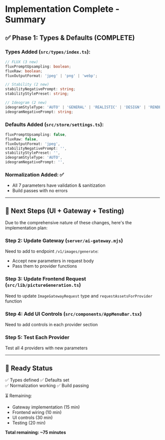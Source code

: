 # Implementation Complete - Summary

## ✅ Phase 1: Types & Defaults (COMPLETE)

### Types Added (`src/types/index.ts`):
```typescript
// FLUX (3 new)
fluxPromptUpsampling: boolean;
fluxRaw: boolean;
fluxOutputFormat: 'jpeg' | 'png' | 'webp';

// Stability (2 new)
stabilityNegativePrompt: string;
stabilityStylePreset: string;

// Ideogram (2 new)
ideogramStyleType: 'AUTO' | 'GENERAL' | 'REALISTIC' | 'DESIGN' | 'RENDER_3D' | 'ANIME';
ideogramNegativePrompt: string;
```

### Defaults Added (`src/store/settings.ts`):
```typescript
fluxPromptUpsampling: false,
fluxRaw: false,
fluxOutputFormat: 'jpeg',
stabilityNegativePrompt: '',
stabilityStylePreset: '',
ideogramStyleType: 'AUTO',
ideogramNegativePrompt: '',
```

### Normalization Added: ✅
- All 7 parameters have validation & sanitization
- Build passes with no errors

---

## 🔄 Next Steps (UI + Gateway + Testing)

Due to the comprehensive nature of these changes, here's the implementation plan:

### Step 2: Update Gateway (`server/ai-gateway.mjs`)
Need to add to endpoint `/v1/images/generate`:
- Accept new parameters in request body
- Pass them to provider functions

### Step 3: Update Frontend Request (`src/lib/pictureGeneration.ts`)
Need to update `ImageGatewayRequest` type and `requestAssetsForProvider` function

### Step 4: Add UI Controls (`src/components/AppMenuBar.tsx`)
Need to add controls in each provider section

### Step 5: Test Each Provider
Test all 4 providers with new parameters

---

## 🎯 Ready Status

✅ Types defined
✅ Defaults set  
✅ Normalization working
✅ Build passing

⏳ Remaining:
- Gateway implementation (15 min)
- Frontend wiring (10 min)
- UI controls (30 min)
- Testing (20 min)

**Total remaining: ~75 minutes**


